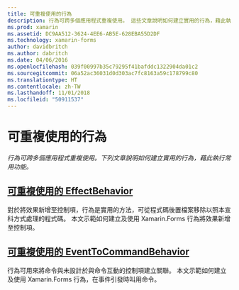 ```yaml
---
title: 可重複使用的行為
description: 行為可跨多個應用程式重複使用。 這些文章說明如何建立實用的行為，藉此執行常用功能。
ms.prod: xamarin
ms.assetid: DC9AA512-3624-4EE6-AB5E-628EBA55D2DF
ms.technology: xamarin-forms
author: davidbritch
ms.author: dabritch
ms.date: 04/06/2016
ms.openlocfilehash: 039f00997b35c79295f41bafddc1322904da01c2
ms.sourcegitcommit: 06a52ac36031d0d303ac7fc8163a59c178799c80
ms.translationtype: HT
ms.contentlocale: zh-TW
ms.lasthandoff: 11/01/2018
ms.locfileid: "50911537"
---
```

# <a name="reusable-behaviors"></a>可重複使用的行為

_行為可跨多個應用程式重複使用。下列文章說明如何建立實用的行為，藉此執行常用功能。_

## <a name="reusable-effectbehavioreffect-behaviormd"></a>[可重複使用的 EffectBehavior](effect-behavior.md)

對於將效果新增至控制項，行為是實用的方法，可從程式碼後置檔案移除以照本宣科方式處理的程式碼。 本文示範如何建立及使用 Xamarin.Forms 行為將效果新增至控制項。

## <a name="reusable-eventtocommandbehaviorevent-to-command-behaviormd"></a>[可重複使用的 EventToCommandBehavior](event-to-command-behavior.md)

行為可用來將命令與未設計於與命令互動的控制項建立關聯。 本文示範如何建立及使用 Xamarin.Forms 行為，在事件引發時叫用命令。
